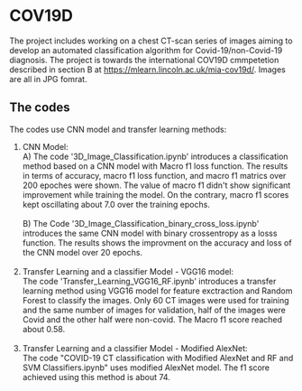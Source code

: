 # COV19D
The project includes working on a chest CT-scan series of images aiming to develop an automated classification algorithm for Covid-19/non-Covid-19 diagnosis. The project is towards the international COV19D cmmpetetion described in section B at https://mlearn.lincoln.ac.uk/mia-cov19d/.
Images are all in JPG fomrat.
## The codes
The codes use CNN model and transfer learning methods:  <br />        
1. CNN Model: 
<br /> A) The code '3D_Image_Classification.ipynb' introduces a classification method based on a CNN model with Macro f1 loss function. The results in terms of accuracy, macro f1 loss function, and macro f1 matrics over 200 epoches were shown. The value of macro f1 didn't show significant improvement while training the model. On the contrary, macro f1 scores kept oscillating about 7.0 over the training epochs.  <br />
<br /> B) The Code '3D_Image_Classification_binary_cross_loss.ipynb' introduces the same CNN model with binary crossentropy as a losss function. The results shows the improvment on the accuracy and loss of the CNN model over 20 epochs. <br /><br />
2. Transfer Learning and a classifier Model - VGG16 model:
<br /> The code 'Transfer_Learning_VGG16_RF.ipynb' introduces a transfer learning method using VGG16 model for feature exctraction and Random Forest  to classify the images. Only 60 CT images were used for training and the same number of images for validation, half of the images were Covid and the other half were non-covid. The Macro f1 score reached about 0.58. <br /><br />
3. Transfer Learning and a classifier Model - Modified AlexNet:
<br /> The code "COVID-19 CT classification with Modified AlexNet and RF and SVM Classifiers.ipynb" uses modified AlexNet model. The f1 score achieved using this method is about 74.
